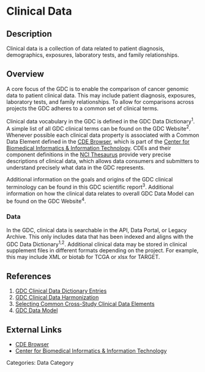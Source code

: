 # Clinical Data #

## Description ##
Clinical data is a collection of data related to patient diagnosis, demographics, exposures, laboratory tests, and family relationships.  

## Overview ##

A core focus of the GDC is to enable the comparison of cancer genomic data to patient clinical data.  This may include patient diagnosis, exposures, laboratory tests, and family relationships.  To allow for comparisons across projects the GDC adheres to a common set of clinical terms.

Clinical data vocabulary in the GDC is defined in the GDC Data Dictionary<sup>1</sup>.  A simple list of all GDC clinical terms can be found on the GDC Website<sup>2</sup>. Whenever possible each clinical data property is associated with a Common Data Element defined in the [CDE Browser](https://cdebrowser.nci.nih.gov/cdebrowserClient/cdeBrowser.html), which is part of the [Center for Biomedical Informatics & Information Technology](https://cbiit.nci.nih.gov/).  CDEs and their component definitions in the [NCI Thesaurus](https://ncit.nci.nih.gov/ncitbrowser/) provide very precise descriptions of clinical data, which allows data consumers and submitters to understand precisely what data in the GDC represents.

Additional information on the goals and origins of the GDC clinical terminology can be found in this GDC scientific report<sup>3</sup>.  Additional information on how the clinical data relates to overall GDC Data Model can be found on the GDC Website<sup>4</sup>.

### Data ###

In the GDC, clinical data is searchable in the API, Data Portal, or Legacy Archive.  This only includes data that has been indexed and aligns with the GDC Data Dictionary<sup>1,2</sup>.  Additional clinical data may be stored in clinical supplement files in different formats depending on the project.  For example, this may include XML or biotab for TCGA or xlsx for TARGET.

## References ##

1. [GDC Clinical Data Dictionary Entries](/Data_Dictionary/viewer/#?view=table-entity-list&anchor=clinical)
2. [GDC Clinical Data Harmonization](https://gdc.cancer.gov/about-data/data-harmonization-and-generation/clinical-data-harmonization)
3. [Selecting Common Cross-Study Clinical Data Elements](https://gdc.cancer.gov/node/777/)
4. [GDC Data Model](https://gdc.cancer.gov/developers/gdc-data-model)

## External Links ##

* [CDE Browser](https://cadsr.cancer.gov/onedata/Home.jsp)
* [Center for Biomedical Informatics & Information Technology](https://cbiit.nci.nih.gov/)

Categories: Data Category